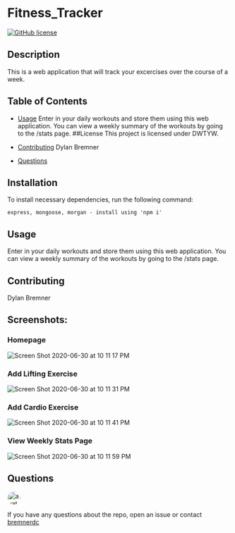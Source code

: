 
# Fitness_Tracker
[![GitHub license](https://img.shields.io/badge/license-DWTYW-blue.svg)](https://github.com/bremnerdc/f-i-t-n-e-s-s-_-t-r-a-c-k-e-r)

## Description

This is a web application that will track your excercises over the course of a week. 

## Table of Contents 

* [Usage](#usage)
Enter in your daily workouts and store them using this web application. You can view a weekly summary of the workouts by going to the /stats page.
##License
      This project is licensed under DWTYW.

* [Contributing](#contributing)
Dylan Bremner

* [Questions](#questions)

## Installation

To install necessary dependencies, run the following command:

```
express, mongoose, morgan - install using 'npm i'
```

## Usage

Enter in your daily workouts and store them using this web application. You can view a weekly summary of the workouts by going to the /stats page.
  
## Contributing

Dylan Bremner

## Screenshots:

### Homepage
![Screen Shot 2020-06-30 at 10 11 17 PM](https://user-images.githubusercontent.com/61300825/86205530-f7db9f80-bb1e-11ea-8ce5-22eea2666dbe.png)
### Add Lifting Exercise
![Screen Shot 2020-06-30 at 10 11 31 PM](https://user-images.githubusercontent.com/61300825/86205545-ff02ad80-bb1e-11ea-853b-6f6d91be8a68.png)
### Add Cardio Exercise
![Screen Shot 2020-06-30 at 10 11 41 PM](https://user-images.githubusercontent.com/61300825/86205554-045ff800-bb1f-11ea-81a1-c917ceaadd0d.png)
### View Weekly Stats Page
![Screen Shot 2020-06-30 at 10 11 59 PM](https://user-images.githubusercontent.com/61300825/86205562-088c1580-bb1f-11ea-980a-a482364a29c1.png)




## Questions

<img src="https://avatars3.githubusercontent.com/u/61300825?v=4" alt="avatar" style="border-radius: 16px" width="30" />

If you have any questions about the repo, open an issue or contact [bremnerdc](https://api.github.com/users/bremnerdc)

